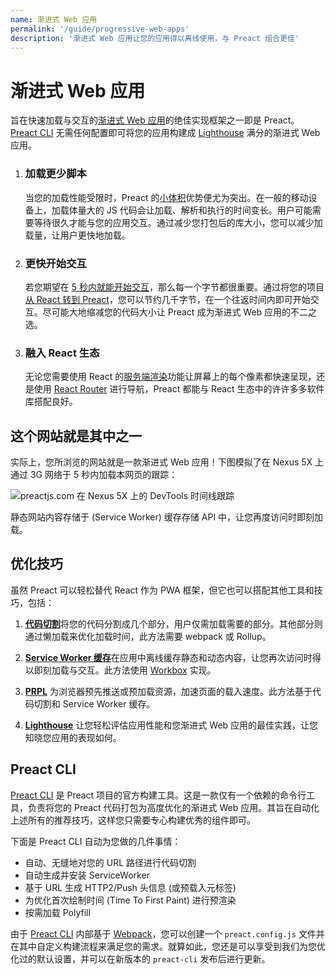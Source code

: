 ```yaml
---
name: 渐进式 Web 应用
permalink: '/guide/progressive-web-apps'
description: '渐进式 Web 应用让您的应用得以离线使用，与 Preact 组合更佳'
---
```


# 渐进式 Web 应用

旨在快速加载与交互的[渐进式 Web 应用](https://web.dev/learn/pwa/)的绝佳实现框架之一即是 Preact。[Preact CLI](https://github.com/preactjs/preact-cli/) 无需任何配置即可将您的应用构建成 [Lighthouse][LH] 满分的渐进式 Web 应用。

[LH]: https://developers.google.com/web/tools/lighthouse/

<ol class="list-view">
    <li class="list-item">
        <div class="list-header">
          <div class="_bubble" style="background-image: url(/assets/pwa-guide/load-less-script.svg);"></div>
        </div>
        <div class="list-detail">
          <div class="_title-block">
            <h3>加载更少脚本</h3>
          </div>
          <p class="_summary">当您的加载性能受限时，Preact 的<a href="/about/project-goals">小体积</a>优势便尤为突出。在一般的移动设备上，加载体量大的 JS 代码会让加载、解析和执行的时间变长。用户可能需要等待很久才能与您的应用交互。通过减少您打包后的库大小，您可以减少加载量，让用户更快地加载。</p>
        </div>
    </li>
    <li class="list-item">
        <div class="list-header">
          <div class="_bubble" style="background-image: url(/assets/pwa-guide/faster-tti.svg);"></div>
        </div>
        <div class="list-detail">
          <div class="_title-block">
            <h3>更快开始交互</h3>
          </div>
          <p class="_summary">若您期望在 <a href="https://infrequently.org/2016/09/what-exactly-makes-something-a-progressive-web-app/">5 秒内就能开始交互</a>，那么每一个字节都很重要。通过将您的项目<a href="/guide/switching-to-preact">从 React 转到 Preact</a>，您可以节约几千字节，在一个往返时间内即可开始交互。尽可能大地缩减您的代码大小让 Preact 成为渐进式 Web 应用的不二之选。</p>
        </div>
    </li>
    <li class="list-item">
        <div class="list-header">
          <div class="_bubble" style="background-image: url(/assets/pwa-guide/building-block.svg);"></div>
        </div>
        <div class="list-detail">
          <div class="_title-block">
            <h3>融入 React 生态</h3>
          </div>
          <p class="_summary">无论您需要使用 React 的<a href="https://facebook.github.io/react/docs/react-dom-server.html">服务端渲染</a>功能让屏幕上的每个像素都快速呈现，还是使用 <a href="https://github.com/ReactTraining/react-router">React Router</a> 进行导航，Preact 都能与 React 生态中的许许多多软件库搭配良好。</p>
        </div>
    </li>
</ol>

## 这个网站就是其中之一

实际上，您所浏览的网站就是一款渐进式 Web 应用！下图模拟了在 Nexus 5X 上通过 3G 网络于 5 秒内加载本网页的跟踪：

<img src="/assets/pwa-guide/timeline.jpg" style="display: block;" alt="preactjs.com 在 Nexus 5X 上的 DevTools 时间线跟踪"/>

静态网站内容存储于 (Service Worker) 缓存存储 API 中，让您再度访问时即刻加载。

## 优化技巧

虽然 Preact 可以轻松替代 React 作为 PWA 框架，但它也可以搭配其他工具和技巧，包括：

<ol class="list-view">
    <li class="list-item">
        <div class="list-header">
          <div class="_bubble" style="background-image: url(/assets/pwa-guide/code-splitting.svg);"></div>
        </div>
        <div class="list-detail">
          <p class="_summary"><strong><a href="https://webpack.js.org/guides/code-splitting/">代码切割</a></strong>将您的代码分割成几个部分，用户仅需加载需要的部分。其他部分则通过懒加载来优化加载时间，此方法需要 webpack 或 Rollup。</p>
        </div>
    </li>
    <li class="list-item">
        <div class="list-header">
          <div class="_bubble" style="background-image: url(/assets/pwa-guide/service-worker-caching.svg);"></div>
        </div>
        <div class="list-detail">
          <p class="_summary"><strong><a href="https://developers.google.com/web/fundamentals/getting-started/primers/service-workers">Service Worker 缓存</a></strong>在应用中离线缓存静态和动态内容，让您再次访问时得以即刻加载与交互。此方法使用 <a href="https://developers.google.com/web/tools/workbox">Workbox</a> 实现。</p>
        </div>
    </li>
    <li class="list-item">
        <div class="list-header">
          <div class="_bubble" style="background-image: url(/assets/pwa-guide/prpl.svg);"></div>
        </div>
        <div class="list-detail">
          <p class="_summary"><strong><a href="https://developers.google.com/web/fundamentals/performance/prpl-pattern/">PRPL</a></strong> 为浏览器预先推送或预加载资源，加速页面的载入速度。此方法基于代码切割和 Service Worker 缓存。</p>
        </div>
    </li>
    <li class="list-item">
        <div class="list-header">
          <div class="_bubble" style="background-image: url(/assets/pwa-guide/lighthouse.svg);"></div>
        </div>
        <div class="list-detail">
          <p class="_summary"><strong><a href="https://github.com/GoogleChrome/lighthouse/">Lighthouse</a></strong> 让您轻松评估应用性能和您渐进式 Web 应用的最佳实践，让您知晓您应用的表现如何。</p>
        </div>
    </li>
</ol>

## Preact CLI

[Preact CLI](https://github.com/preactjs/preact-cli/) 是 Preact 项目的官方构建工具。这是一款仅有一个依赖的命令行工具，负责将您的 Preact 代码打包为高度优化的渐进式 Web 应用。其旨在自动化上述所有的推荐技巧，这样您只需要专心构建优秀的组件即可。

下面是 Preact CLI 自动为您做的几件事情：

- 自动、无缝地对您的 URL 路径进行代码切割
- 自动生成并安装 ServiceWorker
- 基于 URL 生成 HTTP2/Push 头信息 (或预载入元标签)
- 为优化首次绘制时间 (Time To First Paint) 进行预渲染
- 按需加载 Polyfill

由于 [Preact CLI](https://github.com/preactjs/preact-cli/) 内部基于 [Webpack](https://webpack.js.org)，您可以创建一个 `preact.config.js` 文件并在其中自定义构建流程来满足您的需求。就算如此，您还是可以享受到我们为您优化过的默认设置，并可以在新版本的 `preact-cli` 发布后进行更新。
